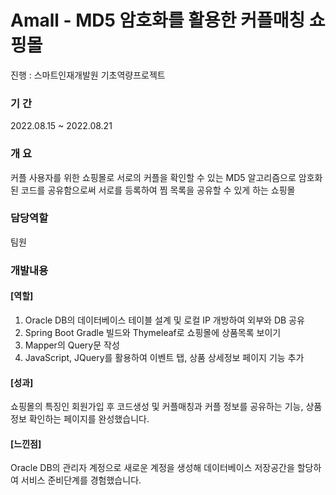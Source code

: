 # Amall - MD5 암호화를 활용한 커플매칭 쇼핑몰
진행 : 스마트인재개발원 기초역량프로젝트

### 기   간
2022.08.15 ~ 2022.08.21

### 개   요
커플 사용자를 위한 쇼핑몰로 서로의 커플을 확인할 수 있는 MD5 알고리즘으로 암호화된 코드를 공유함으로써 서로를 등록하여 찜 목록을 공유할 수 있게 하는 쇼핑몰

### 담당역할
팀원

### 개발내용
#### [역할]
1. Oracle DB의 데이터베이스 테이블 설계 및 로컬 IP 개방하여 외부와 DB 공유
2. Spring Boot Gradle 빌드와 Thymeleaf로 쇼핑몰에 상품목록 보이기
3. Mapper의 Query문 작성
4. JavaScript, JQuery를 활용하여 이벤트 탭, 상품 상세정보 페이지 기능 추가

#### [성과]
 쇼핑몰의 특징인 회원가입 후 코드생성 및 커플매칭과 커플 정보를 공유하는 기능, 상품정보 확인하는 페이지를 완성했습니다. 

#### [느낀점]
 Oracle DB의 관리자 계정으로 새로운 계정을 생성해 데이터베이스 저장공간을 할당하여 서비스 준비단계를 경험했습니다. 

